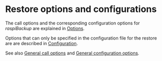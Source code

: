 # Restore options and configurations

The call options and the corresponding configuration options
for *raspiBackup* are explained in [Options](restore-options.md).

Options that can only be specified in the configuration file for the restore are
are described in [Configuration](restore-config-options.md).

See also [General call options](general-options.md) and [General configuration options](general-config-options.md).

[.status]: translated


